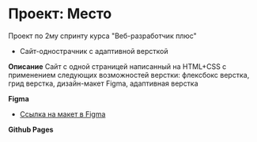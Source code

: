 # Проект: Место

Проект по 2му спринту курса "Веб-разработчик плюс"
* Сайт-однострачник с адаптивной версткой

**Описание**
Сайт с одной страницей написанный на HTML+CSS с применением следующих возможностей верстки: флексбокс верстка, грид верстка, дизайн-макет Figma, адаптивная верстка

**Figma**

* [Ссылка на макет в Figma](https://www.figma.com/file/2cn9N9jSkmxD84oJik7xL7/JavaScript.-Sprint-4?type=design&node-id=28212-212&t=HQpKOfUW85R0Fp9H-0)

**Github Pages**
